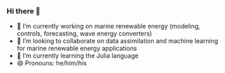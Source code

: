### Hi there 👋
- 🔭 I’m currently working on marine renewable energy (modeling, controls, forecasting, wave energy converters)
- 👯 I’m looking to collaborate on data assimilation and machine learning for marine renewable energy applications
- 🌱 I’m currently learning the Julia language
- 😄 Pronouns: he/him/his
<!--
**cmichelenstrofer/cmichelenstrofer** is a ✨ _special_ ✨ repository because its `README.md` (this file) appears on your GitHub profile.

Here are some ideas to get you started:

- 🔭 I’m currently working on ...
- 🌱 I’m currently learning ...
- 👯 I’m looking to collaborate on ...
- 🤔 I’m looking for help with ...
- 💬 Ask me about ...
- 📫 How to reach me: ...
- 😄 Pronouns: ...
- ⚡ Fun fact: ...
-->
